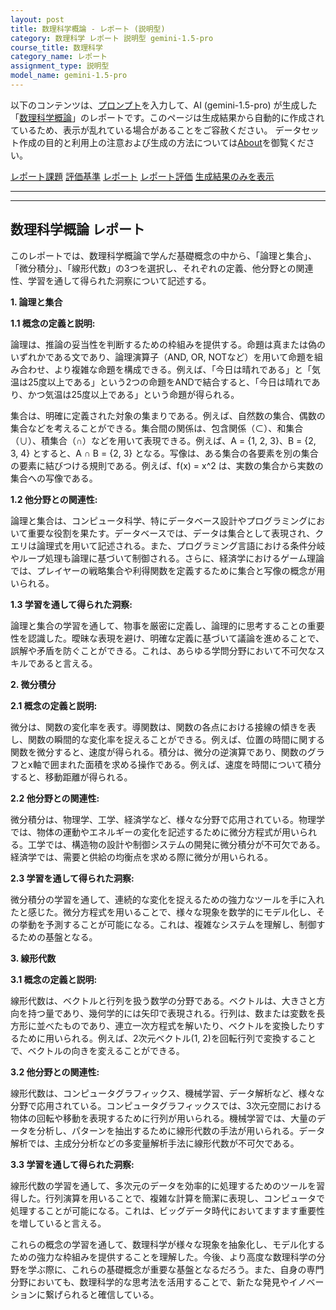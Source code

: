 ```yaml
---
layout: post
title: 数理科学概論 - レポート (説明型)
category: 数理科学 レポート 説明型 gemini-1.5-pro
course_title: 数理科学
category_name: レポート
assignment_type: 説明型
model_name: gemini-1.5-pro
---
```


以下のコンテンツは、[プロンプト](http://127.0.0.1:8000/generated/数理科学/gemini-1.5-pro/prompt_レポート-説明型.md)を入力して、AI (gemini-1.5-pro) が生成した「[数理科学概論](/contents/数理科学/)」のレポートです。このページは生成結果から自動的に作成されているため、表示が乱れている場合があることをご容赦ください。
データセット作成の目的と利用上の注意および生成の方法については[About](/About)を御覧ください。

[レポート課題](../レポート課題-説明型)
[評価基準](../評価基準-説明型)
[レポート](../レポート-説明型)
[レポート評価](../レポート評価-説明型)
[生成結果のみを表示](http://127.0.0.1:8000/generated/数理科学/gemini-1.5-pro/レポート-説明型.md)
  

***
***
  
## 数理科学概論 レポート

このレポートでは、数理科学概論で学んだ基礎概念の中から、「論理と集合」、「微分積分」、「線形代数」の3つを選択し、それぞれの定義、他分野との関連性、学習を通して得られた洞察について記述する。

**1. 論理と集合**

**1.1 概念の定義と説明:**

論理は、推論の妥当性を判断するための枠組みを提供する。命題は真または偽のいずれかである文であり、論理演算子（AND, OR, NOTなど）を用いて命題を組み合わせ、より複雑な命題を構成できる。例えば、「今日は晴れである」と「気温は25度以上である」という2つの命題をANDで結合すると、「今日は晴れであり、かつ気温は25度以上である」という命題が得られる。

集合は、明確に定義された対象の集まりである。例えば、自然数の集合、偶数の集合などを考えることができる。集合間の関係は、包含関係（⊂）、和集合（∪）、積集合（∩）などを用いて表現できる。例えば、A = {1, 2, 3}、B = {2, 3, 4} とすると、A ∩ B = {2, 3} となる。写像は、ある集合の各要素を別の集合の要素に結びつける規則である。例えば、f(x) = x^2 は、実数の集合から実数の集合への写像である。

**1.2 他分野との関連性:**

論理と集合は、コンピュータ科学、特にデータベース設計やプログラミングにおいて重要な役割を果たす。データベースでは、データは集合として表現され、クエリは論理式を用いて記述される。また、プログラミング言語における条件分岐やループ処理も論理に基づいて制御される。さらに、経済学におけるゲーム理論では、プレイヤーの戦略集合や利得関数を定義するために集合と写像の概念が用いられる。

**1.3 学習を通して得られた洞察:**

論理と集合の学習を通して、物事を厳密に定義し、論理的に思考することの重要性を認識した。曖昧な表現を避け、明確な定義に基づいて議論を進めることで、誤解や矛盾を防ぐことができる。これは、あらゆる学問分野において不可欠なスキルであると言える。


**2. 微分積分**

**2.1 概念の定義と説明:**

微分は、関数の変化率を表す。導関数は、関数の各点における接線の傾きを表し、関数の瞬間的な変化率を捉えることができる。例えば、位置の時間に関する関数を微分すると、速度が得られる。積分は、微分の逆演算であり、関数のグラフとx軸で囲まれた面積を求める操作である。例えば、速度を時間について積分すると、移動距離が得られる。

**2.2 他分野との関連性:**

微分積分は、物理学、工学、経済学など、様々な分野で応用されている。物理学では、物体の運動やエネルギーの変化を記述するために微分方程式が用いられる。工学では、構造物の設計や制御システムの開発に微分積分が不可欠である。経済学では、需要と供給の均衡点を求める際に微分が用いられる。

**2.3 学習を通して得られた洞察:**

微分積分の学習を通して、連続的な変化を捉えるための強力なツールを手に入れたと感じた。微分方程式を用いることで、様々な現象を数学的にモデル化し、その挙動を予測することが可能になる。これは、複雑なシステムを理解し、制御するための基盤となる。


**3. 線形代数**

**3.1 概念の定義と説明:**

線形代数は、ベクトルと行列を扱う数学の分野である。ベクトルは、大きさと方向を持つ量であり、幾何学的には矢印で表現される。行列は、数または変数を長方形に並べたものであり、連立一次方程式を解いたり、ベクトルを変換したりするために用いられる。例えば、2次元ベクトル(1, 2)を回転行列で変換することで、ベクトルの向きを変えることができる。

**3.2 他分野との関連性:**

線形代数は、コンピュータグラフィックス、機械学習、データ解析など、様々な分野で応用されている。コンピュータグラフィックスでは、3次元空間における物体の回転や移動を表現するために行列が用いられる。機械学習では、大量のデータを分析し、パターンを抽出するために線形代数の手法が用いられる。データ解析では、主成分分析などの多変量解析手法に線形代数が不可欠である。

**3.3 学習を通して得られた洞察:**

線形代数の学習を通して、多次元のデータを効率的に処理するためのツールを習得した。行列演算を用いることで、複雑な計算を簡潔に表現し、コンピュータで処理することが可能になる。これは、ビッグデータ時代においてますます重要性を増していると言える。


これらの概念の学習を通して、数理科学が様々な現象を抽象化し、モデル化するための強力な枠組みを提供することを理解した。今後、より高度な数理科学の分野を学ぶ際に、これらの基礎概念が重要な基盤となるだろう。また、自身の専門分野においても、数理科学的な思考法を活用することで、新たな発見やイノベーションに繋げられると確信している。
